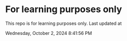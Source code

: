 # For learning purposes only
This repo is for learning purposes only.
Last updated at

Wednesday, October 2, 2024 8:41:56 PM

